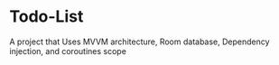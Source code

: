 # Todo-List
A project that Uses MVVM architecture, Room database, Dependency injection, and coroutines scope
